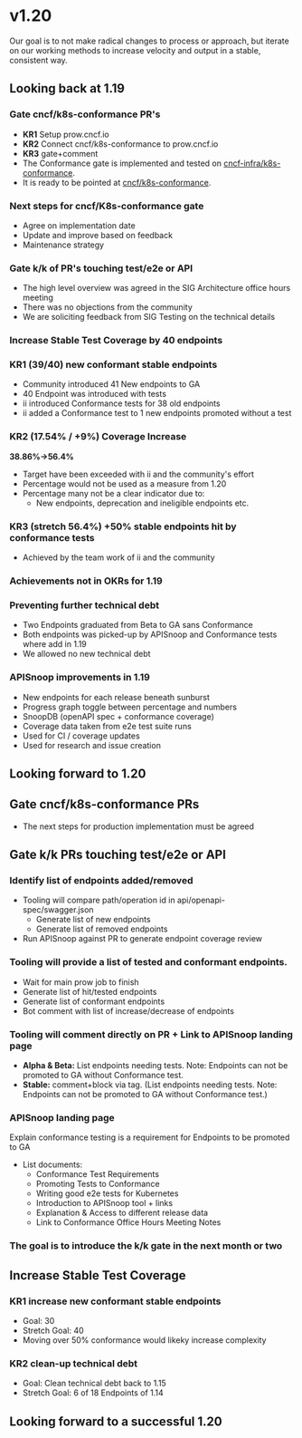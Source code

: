 
# v1.20

Our goal is to not make radical changes to process or approach, but iterate on our working methods to increase velocity and output in a stable, consistent way.

## Looking back at 1.19

### ****Gate cncf/k8s-conformance PR's****

-   ****KR1**** Setup prow.cncf.io
-   ****KR2**** Connect cncf/k8s-conformance to prow.cncf.io
-   ****KR3**** gate+comment
-   The Conformance gate is implemented and tested on [cncf-infra/k8s-conformance](https://github.com/cncf-infra/k8s-conformance/).
-   It is ready to be pointed at [cncf/k8s-conformance](https://github.com/cncf/k8s-conformance/).

### ****Next steps for cncf/K8s-conformance gate****

-   Agree on implementation date
-   Update and improve based on feedback
-   Maintenance strategy

### ****Gate k/k of PR's touching test/e2e or API****

-   The high level overview was agreed in the SIG Architecture office hours meeting
-   There was no objections from the community
-   We are soliciting feedback from SIG Testing on the technical details

### ****Increase Stable Test Coverage by 40 endpoints****

### ****KR1 (39/40) new conformant stable endpoints****

-   Community introduced 41 New endpoints to GA
-   40 Endpoint was introduced with tests
-   ii introduced Conformance tests for 38 old endpoints
-   ii added a Conformance test to 1 new endpoints promoted without a test

### ****KR2 (17.54% / +9%) Coverage Increase****

****38.86%->56.4%****

-   Target have been exceeded with ii and the community's effort
-   Percentage would not be used as a measure from 1.20
-   Percentage many not be a clear indicator due to:
    -   New endpoints, deprecation and ineligible endpoints etc.

### ****KR3 (stretch 56.4%) +50% stable endpoints hit by conformance tests****

-   Achieved by the team work of ii and the community

### ****Achievements not in OKRs for 1.19****

### Preventing further technical debt

-   Two Endpoints graduated from Beta to GA sans Conformance
-   Both endpoints was picked-up by APISnoop and Conformance tests where add in 1.19
-   We allowed no new technical debt

### APISnoop improvements in 1.19

-   New endpoints for each release beneath sunburst
-   Progress graph toggle between percentage and numbers
-   SnoopDB (openAPI spec + conformance coverage)
-   Coverage data taken from e2e test suite runs
-   Used for CI / coverage updates
-   Used for research and issue creation

## Looking forward to 1.20

## ****Gate cncf/k8s-conformance PRs****

-   The next steps for production implementation must be agreed

## ****Gate k/k PRs touching test/e2e or API****

### ****Identify list of endpoints added/removed****

-   Tooling will compare path/operation id in api/openapi-spec/swagger.json
    -   Generate list of new endpoints
    -   Generate list of removed endpoints
-   Run APISnoop against PR to generate endpoint coverage review

### ****Tooling will provide a list of tested and conformant endpoints.****

-   Wait for main prow job to finish
-   Generate list of hit/tested endpoints
-   Generate list of conformant endpoints
-   Bot comment with list of increase/decrease of endpoints

### ****Tooling will comment directly on PR + Link to APISnoop landing page****

-   ****Alpha & Beta:**** List endpoints needing tests. Note: Endpoints can not be promoted to GA without Conformance test.
-   ****Stable:**** comment+block via tag. (List endpoints needing tests. Note: Endpoints can not be promoted to GA without Conformance test.)

### ****APISnoop landing page****

Explain conformance testing is a requirement for Endpoints to be promoted to GA

-   List documents:
    -   Conformance Test Requirements
    -   Promoting Tests to Conformance
    -   Writing good e2e tests for Kubernetes
    -   Introduction to APISnoop tool + links
    -   Explanation & Access to different release data
    -   Link to Conformance Office Hours Meeting Notes

### The goal is to introduce the k/k gate in the next month or two

## ****Increase Stable Test Coverage****

### ****KR1 increase new conformant stable endpoints****

-   Goal: 30
-   Stretch Goal: 40
-   Moving over 50% conformance would likeky increase complexity

### ****KR2 clean-up technical debt****

-   Goal: Clean technical debt back to 1.15
-   Stretch Goal: 6 of 18 Endpoints of 1.14

## ****Looking forward to a successful 1.20****
